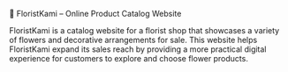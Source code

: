 🌸 FloristKami – Online Product Catalog Website

FloristKami is a catalog website for a florist shop that showcases a variety of flowers and decorative arrangements for sale. 
This website helps FloristKami expand its sales reach by providing a more practical digital experience for customers to explore and choose flower products.
